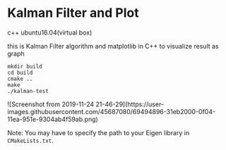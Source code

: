 Kalman Filter and Plot
=============
c++
ubuntu16.04(virtual box)

this is Kalman Filter algorithm and matplotlib in C++ to visualize result as graph

    mkdir build
    cd build
    cmake ..
    make
    ./kalman-test
    
<result>    
    ![Screenshot from 2019-11-24 21-46-29](https://user-images.githubusercontent.com/45687080/69494896-31eb2000-0f04-11ea-951e-9304ab4f59ab.png)

Note: You may have to specify the path to your Eigen library in
`CMakeLists.txt`.
